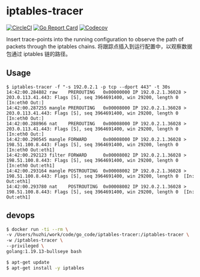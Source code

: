 # iptables-tracer
[![CircleCI](https://circleci.com/gh/x-way/iptables-tracer/tree/master.svg?style=svg)](https://circleci.com/gh/x-way/iptables-tracer/tree/master)
[![Go Report Card](https://goreportcard.com/badge/github.com/x-way/iptables-tracer)](https://goreportcard.com/report/github.com/x-way/iptables-tracer)
[![Codecov](https://codecov.io/gh/x-way/iptables-tracer/branch/master/graph/badge.svg)](https://codecov.io/gh/x-way/iptables-tracer/)

Insert trace-points into the running configuration to observe the path of packets through the iptables chains.
将跟踪点插入到运行配置中，以观察数据包通过 iptables 链的路径。

## Usage

```
$ iptables-tracer -f "-s 192.0.2.1 -p tcp --dport 443" -t 30s
14:42:00.284882 raw    PREROUTING   0x00000000 IP 192.0.2.1.36028 > 203.0.113.41.443: Flags [S], seq 3964691400, win 29200, length 0  [In:eth0 Out:]
14:42:00.287255 mangle PREROUTING   0x00008000 IP 192.0.2.1.36028 > 203.0.113.41.443: Flags [S], seq 3964691400, win 29200, length 0  [In:eth0 Out:]
14:42:00.288966 nat    PREROUTING   0x00008000 IP 192.0.2.1.36028 > 203.0.113.41.443: Flags [S], seq 3964691400, win 29200, length 0  [In:eth0 Out:]
14:42:00.290545 mangle FORWARD      0x00008000 IP 192.0.2.1.36028 > 198.51.100.8.443: Flags [S], seq 3964691400, win 29200, length 0  [In:eth0 Out:eth1]
14:42:00.292123 filter FORWARD      0x00008002 IP 192.0.2.1.36028 > 198.51.100.8.443: Flags [S], seq 3964691400, win 29200, length 0  [In:eth0 Out:eth1]
14:42:00.293164 mangle POSTROUTING  0x00008002 IP 192.0.2.1.36028 > 198.51.100.8.443: Flags [S], seq 3964691400, win 29200, length 0  [In: Out:eth1]
14:42:00.293780 nat    POSTROUTING  0x00008002 IP 192.0.2.1.36028 > 198.51.100.8.443: Flags [S], seq 3964691400, win 29200, length 0  [In: Out:eth1]
```

## devops

```bash
$ docker run -ti --rm \
-v /Users/huzhi/work/code/go_code/iptables-tracer:/iptables-tracer \
-w /iptables-tracer \
--privileged \
golang:1.19.13-bullseye bash

$ apt-get update
$ apt-get install -y iptables


```
